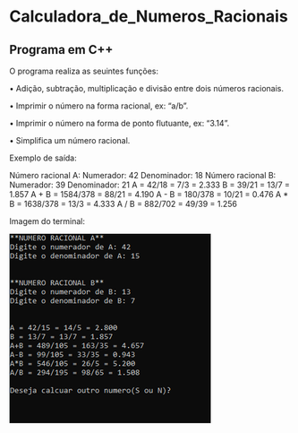# Calculadora_de_Numeros_Racionais
## Programa em C++
O programa realiza as seuintes funções:

• Adição, subtração, multiplicação e divisão entre dois números racionais.

• Imprimir o número na forma racional, ex: “a/b”.

• Imprimir o número na forma de ponto flutuante, ex: “3.14”.

• Simplifica um número racional.


Exemplo de saída:


Número racional A:
Numerador: 42
Denominador: 18
Número racional B:
Numerador: 39
Denominador: 21
A = 42/18 = 7/3 = 2.333
B = 39/21 = 13/7 = 1.857
A + B = 1584/378 = 88/21 = 4.190
A - B = 180/378 = 10/21 = 0.476
A * B = 1638/378 = 13/3 = 4.333
A / B = 882/702 = 49/39 = 1.256


Imagem do terminal:

![print](https://github.com/luiswolski/Calculadora_de_Numeros_Racionais/blob/main/print/print.png)
